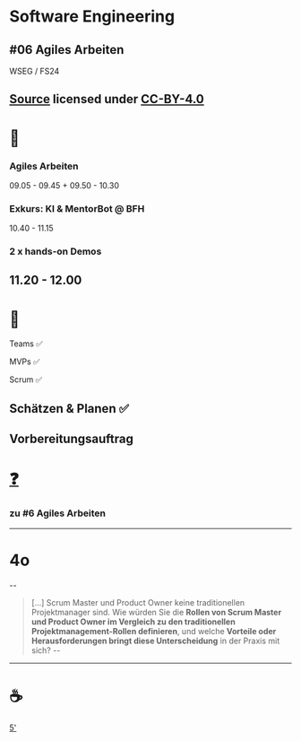 # Software Engineering

## #06 Agiles Arbeiten

WSEG / FS24

[Source](https://github.com/digital-sustainability/module-wseg/tree/24/fs/docs/slides/content/06) licensed under [CC-BY-4.0](https://github.com/digital-sustainability/module-wseg/blob/main/LICENSE)
--
# 🧱

### Agiles Arbeiten

09.05 - 09.45 + 09.50 - 10.30

### Exkurs: KI & MentorBot @ BFH

10.40 - 11.15

### 2 x hands-on Demos

11.20 - 12.00
--
# 🎯

Teams ✅

MVPs ✅

Scrum ✅

Schätzen & Planen ✅
---

## Vorbereitungsauftrag 

# [❓](https://moodle.bfh.ch/mod/forum/discuss.php?d=151329)

### zu #6 Agiles Arbeiten
---
# 4o
--
> [...] Scrum Master und Product Owner keine traditionellen Projektmanager sind. Wie würden Sie die **Rollen von Scrum Master und Product Owner im Vergleich zu den traditionellen Projektmanagement-Rollen definieren**, und welche **Vorteile oder Herausforderungen bringt diese Unterscheidung** in der Praxis mit sich?
--

---
# ☕

[5'](https://youtu.be/MDk6V-B4Qhw)